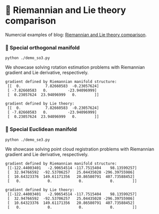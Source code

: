 # :robot: Riemannian and Lie theory comparison
Numercial examples of blog: [Riemannian and Lie theory comparison](https://dgbshien.com/post/riemannian_lie_compare.html).

### :dog: Special orthogonal manifold
```shell
python ./demo_so3.py
```
We showcase solving rotation estimation problems with Riemannian gradient and Lie derivative, respectively.
```shell
gradient defined by Riemannian manifold structure:
 [[  0.           7.82660583  -0.23057624]
 [ -7.82660583   0.         -23.94096999]
 [  0.23057624  23.94096999   0.        ]]

gradient defined by Lie theory:
 [[  0.           7.82660583  -0.23057624]
 [ -7.82660583   0.         -23.94096999]
 [  0.23057624  23.94096999   0.        ]]
```

### :dog: Special Euclidean manifold
```shell
python ./demo_se3.py
```
We showcase solving point cloud registration problems with Riemannian gradient and Lie derivative, respectively.
```shell
gradient defined by Riemannian manifold structure:
 [[-122.44003401   -2.90654514 -117.7515404    98.13599257]
 [  32.94766592  -92.53706257   25.04435028 -296.39755986]
 [  10.64323376  149.61171356   20.86580791  407.73588452]
 [   0.            0.            0.            0.        ]]

gradient defined by Lie theory:
 [[-122.44003401   -2.90654514 -117.7515404    98.13599257]
 [  32.94766592  -92.53706257   25.04435028 -296.39755986]
 [  10.64323376  149.61171356   20.86580791  407.73588452]
 [   0.            0.            0.            0.        ]]
```